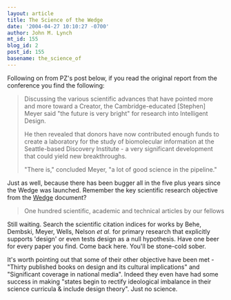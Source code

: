 ```yaml
---
layout: article
title: The Science of the Wedge
date: '2004-04-27 10:10:27 -0700'
author: John M. Lynch
mt_id: 155
blog_id: 2
post_id: 155
basename: the_science_of
---
```

Following on from PZ's post below, if you read the original report from the conference you find the following:

> Discussing the various scientific advances that have pointed more and more toward a Creator, the Cambridge-educated \[Stephen\] Meyer said "the future is very bright" for research into Intelligent Design.
> 
> He then revealed that donors have now contributed enough funds to create a laboratory for the study of biomolecular information at the Seattle-based Discovery Institute - a very significant development that could yield new breakthroughs.
> 
> "There is," concluded Meyer, "a lot of good science in the pipeline."

Just as well, because there has been bugger all in the five plus years since the Wedge was launched. Remember the key scientific research objective from the  [Wedge](http://www.public.asu.edu/~jmlynch/idt/wedge.html) document?

> One hundred scientific, academic and technical articles by our fellows

Still waiting. Search the scientific citation indices for works by Behe, Dembski, Meyer, Wells, Nelson _et al._ for primary research that explicitly supports 'design' or even tests design as a null hypothesis. Have one beer for every paper you find. Come back here. You'll be stone-cold sober.

It's worth pointing out that some of their other objective have been met - "Thirty published books on design and its cultural implications" and "Significant coverage in national media". Indeed they even have had some success in making "states begin to rectify ideological imbalance in their science curricula & include design theory". Just no science.
